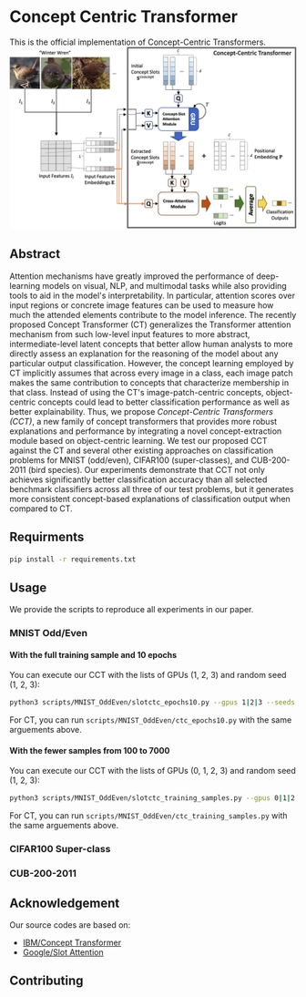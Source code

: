 # Concept Centric Transformer
This is the official implementation of Concept-Centric Transformers.
<img src="figs/overall_architecture.png" alt="overall_architecture_cct">

## Abstract
Attention mechanisms have greatly improved the performance of deep-learning models on visual, NLP, and multimodal tasks while also providing tools to aid in the model's interpretability. 
In particular, attention scores over input regions or concrete image features can be used to measure how much the attended elements contribute to the model inference. 
The recently proposed Concept Transformer (CT) generalizes the Transformer attention mechanism from such low-level input features to more abstract, intermediate-level latent concepts that better allow human analysts to more directly assess an explanation for the reasoning of the model about any particular output classification. 
However, the concept learning employed by CT implicitly assumes that across every image in a class, each image patch makes the same contribution to concepts that characterize membership in that class. 
Instead of using the CT's image-patch-centric concepts, object-centric concepts could lead to better classification performance as well as better explainability. 
Thus, we propose *Concept-Centric Transformers (CCT)*, a new family of concept transformers that provides more robust explanations and performance by integrating a novel concept-extraction module based on object-centric learning. 
We test our proposed CCT against the CT and several other existing approaches on classification problems for MNIST (odd/even), CIFAR100 (super-classes), and CUB-200-2011 (bird species). 
Our experiments demonstrate that CCT not only achieves significantly better classification accuracy than all selected benchmark classifiers across all three of our test problems, but it generates more consistent concept-based explanations of classification output when compared to CT.

## Requirments
```bash
pip install -r requirements.txt
```

## Usage
We provide the scripts to reproduce all experiments in our paper.

### MNIST Odd/Even

#### With the full training sample and 10 epochs
You can execute our CCT with the lists of GPUs (1, 2, 3) and random seed (1, 2, 3):

```bash
python3 scripts/MNIST_OddEven/slotctc_epochs10.py --gpus 1|2|3 --seeds 1|2|3
```

For CT, you can run ```scripts/MNIST_OddEven/ctc_epochs10.py``` with the same arguements above.

#### With the fewer samples from 100 to 7000
You can execute our CCT with the lists of GPUs (0, 1, 2, 3) and random seed (1, 2, 3):

```bash
python3 scripts/MNIST_OddEven/slotctc_training_samples.py --gpus 0|1|2|3 --seeds 1|2|3
```

For CT, you can run ```scripts/MNIST_OddEven/ctc_training_samples.py``` with the same arguements above.


### CIFAR100 Super-class

### CUB-200-2011


## Acknowledgement
Our source codes are based on:
* [IBM/Concept Transformer](https://github.com/IBM/concept_transformer)
* [Google/Slot Attention](https://github.com/google-research/google-research/tree/master/slot_attention)

## Contributing
